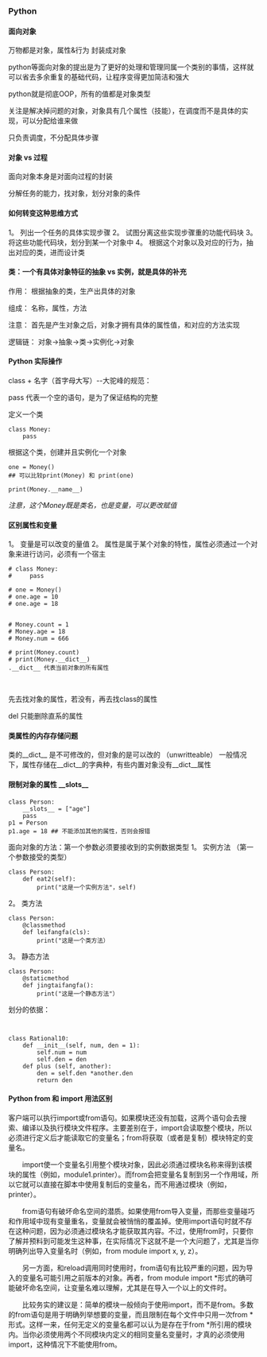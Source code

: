 ### Python 

#### 面向对象
万物都是对象，属性&行为 封装成对象 

python等面向对象的提出是为了更好的处理和管理同属一个类别的事情，这样就可以省去多余重复的基础代码，让程序变得更加简洁和强大

python就是彻底OOP，所有的值都是对象类型

关注是解决掉问题的对象，对象具有几个属性（技能），在调度而不是具体的实现，可以分配给谁来做

只负责调度，不分配具体步骤

#### 对象 vs 过程
面向对象本身是对面向过程的封装

分解任务的能力，找对象，划分对象的条件

#### 如何转变这种思维方式
1。 列出一个任务的具体实现步骤
2。 试图分离这些实现步骤重的功能代码块
3。 将这些功能代码块，划分到某一个对象中
4。 根据这个对象以及对应的行为，抽出对应的类，进而设计类

#### 类：一个有具体对象特征的抽象 vs 实例，就是具体的补充
作用： 根据抽象的类，生产出具体的对象 

组成： 名称，属性，方法

注意： 首先是产生对象之后，对象才拥有具体的属性值，和对应的方法实现

逻辑链： 对象->抽象->类->实例化->对象

#### Python 实际操作
class + 名字（首字母大写）--大驼峰的规范：

pass 代表一个空的语句，是为了保证结构的完整

定义一个类
```
class Money:
    pass
```

根据这个类，创建并且实例化一个对象

```
one = Money()
## 可以比较print(Money) 和 print(one) 

print(Money.__name__)
```

*注意，这个Money既是类名，也是变量，可以更改赋值*

#### 区别属性和变量
1。 变量是可以改变的量值
2。 属性是属于某个对象的特性，属性必须通过一个对象来进行访问，必须有一个宿主

```
# class Money:
#     pass

# one = Money()
# one.age = 10
# one.age = 18


# Money.count = 1
# Money.age = 18
# Money.num = 666

# print(Money.count)
# print(Money.__dict__)
.__dict__ 代表当前对象的所有属性
```

<br />

先去找对象的属性，若没有，再去找class的属性

del 只能删除直系的属性

#### 类属性的内存存储问题
类的__dict__ 是不可修改的，但对象的是可以改的 （unwritteable）
一般情况下，属性存储在__dict__的字典种，有些内置对象没有__dict__属性


#### 限制对象的属性 \_\_slots\__ 
```
class Person:
    __slots__ = ["age"]
    pass
p1 = Person 
p1.age = 18 ## 不能添加其他的属性，否则会报错
```
面向对象的方法：第一个参数必须要接收到的实例数据类型
1。 实例方法 （第一个参数接受的类型）
```
class Person:
    def eat2(self):
        print("这是一个实例方法"，self)
```

2。 类方法
```
class Person:
    @classmethod
    def leifangfa(cls):
        print("这是一个类方法）
```
3。 静态方法
```
class Person:
    @staticmethod
    def jingtaifangfa():
        print("这是一个静态方法"）

```

划分的依据：

```


```










```
class Rational10:
    def __init__(self, num, den = 1):
        self.num = num
        self.den = den
    def plus (self, another):
        den = self.den *another.den
        return den

```
#### Python from 和 import 用法区别
客户端可以执行import或from语句。如果模块还没有加载，这两个语句会去搜索、编译以及执行模块文件程序。主要差别在于，import会读取整个模块，所以必须进行定义后才能读取它的变量名；from将获取（或者是复制）模块特定的变量名。

　　import使一个变量名引用整个模块对象，因此必须通过模块名称来得到该模块的属性（例如，module1.printer）。而from会把变量名复制到另一个作用域，所以它就可以直接在脚本中使用复制后的变量名，而不用通过模块（例如，printer）。

　　from语句有破坏命名空间的潜质。如果使用from导入变量，而那些变量碰巧和作用域中现有变量重名，变量就会被悄悄的覆盖掉。使用import语句时就不存在这种问题，因为必须通过模块名才能获取其内容。不过，使用from时，只要你了解并预料到可能发生这种事，在实际情况下这就不是一个大问题了，尤其是当你明确列出导入变量名时（例如，from module import x, y, z）。

　　另一方面，和reload调用同时使用时，from语句有比较严重的问题，因为导入的变量名可能引用之前版本的对象。再者，from module import *形式的确可能破坏命名空间，让变量名难以理解，尤其是在导入一个以上的文件时。

　　比较务实的建议是：简单的模块一般倾向于使用import，而不是from。多数的from语句是用于明确列举想要的变量，而且限制在每个文件中只用一次from *形式。这样一来，任何无定义的变量名都可以认为是存在于from *所引用的模块内。当你必须使用两个不同模块内定义的相同变量名变量时，才真的必须使用import，这种情况下不能使用from。